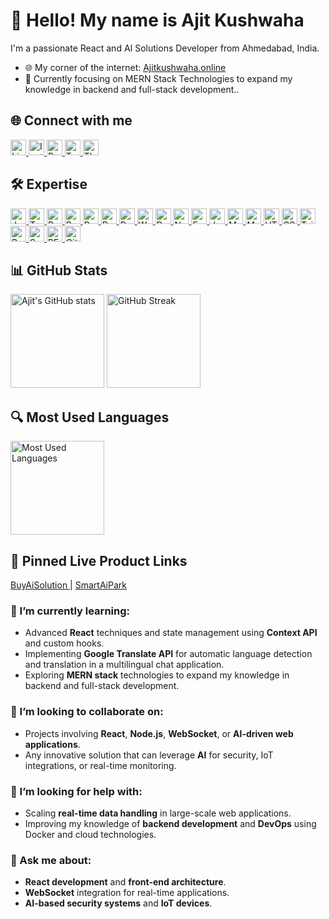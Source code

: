 <div align="left">
  <h1>👋 Hello! My name is Ajit Kushwaha</h1>
  <p>I'm a passionate React and AI Solutions Developer from Ahmedabad, India.</p>

  <ul align="left">
    <li>🌐 My corner of the internet: <a href="https://Ajitkushwaha.online">Ajitkushwaha.online</a></li>
    <li>🎯 Currently focusing on MERN Stack Technologies to expand my knowledge in backend and full-stack development..</li>
  </ul>
</div>

###

<h2 align="left">🌐 Connect with me</h2>

<div align="left">
  <a href="https://www.linkedin.com/in/ajju-kushwaha77/">
    <img src="https://img.shields.io/static/v1?message=LinkedIn&logo=linkedin&label=&color=0077B5&logoColor=white&labelColor=&style=for-the-badge" height="25" alt="LinkedIn" />
  </a>
  <a href="https://www.instagram.com/ajit.react/">
    <img src="https://img.shields.io/static/v1?message=Instagram&logo=instagram&label=&color=E4405F&logoColor=white&labelColor=&style=for-the-badge" height="25" alt="Instagram" />
  </a>
  <a href="https://Ajitkushwaha.online">
    <img src="https://img.shields.io/static/v1?message=Portfolio&logo=googlechrome&label=&color=4285F4&logoColor=white&labelColor=&style=for-the-badge" height="25" alt="Portfolio" />
  </a>
  <a href="https://x.com/AjitKus44029184">
    <img src="https://img.shields.io/static/v1?message=Twitter&logo=twitter&label=&color=1DA1F2&logoColor=white&labelColor=&style=for-the-badge" height="25" alt="Twitter" />
  </a>
  <a href="https://www.threads.net/@ajit.react">
    <img src="https://img.shields.io/static/v1?message=Threads&logo=threads&label=&color=000000&logoColor=white&labelColor=&style=for-the-badge" height="25" alt="Threads" />
  </a>
</div>

###

<h2 align="left">🛠️ Expertise</h2>

<div align="left">
  <a href="https://developer.mozilla.org/en-US/docs/Web/JavaScript" target="_blank">
    <img src="https://img.shields.io/badge/JavaScript-F7DF1E?style=for-the-badge&logo=javascript&logoColor=black" height="25" alt="JavaScript" />
  </a>
    <a href="https://www.typescriptlang.org/" target="_blank">
    <img src="https://img.shields.io/badge/TypeScript-3178C6?style=for-the-badge&logo=typescript&logoColor=white" height="25" alt="TypeScript" />
  </a>
  <a href="https://reactjs.org/" target="_blank">
    <img src="https://img.shields.io/badge/React-61DAFB?style=for-the-badge&logo=react&logoColor=black" height="25" alt="React" />
  </a>
   <a href="https://reactnative.dev/" target="_blank">
    <img src="https://img.shields.io/badge/React%20Native-61DAFB?style=for-the-badge&logo=react&logoColor=black" height="25" alt="React Native" />
  </a>
  <a href="https://reactrouter.com/" target="_blank">
    <img src="https://img.shields.io/badge/React_Router-CA4245?style=for-the-badge&logo=react-router&logoColor=white" height="25" alt="React Router" />
  </a>
  <a href="https://redux-toolkit.js.org/" target="_blank">
    <img src="https://img.shields.io/badge/Redux_Toolkit-764ABC?style=for-the-badge&logo=redux&logoColor=white" height="25" alt="Redux Toolkit" />
  </a>
  <a href="https://recoiljs.org/" target="_blank">
    <img src="https://img.shields.io/badge/Recoil-3578E5?style=for-the-badge&logo=recoil&logoColor=white" height="25" alt="Recoil" />
  </a>
  <a href="https://developer.mozilla.org/en-US/docs/Web/API/WebSockets_API" target="_blank">
    <img src="https://img.shields.io/badge/WebSocket-000000?style=for-the-badge&logo=websocket&logoColor=white" height="25" alt="WebSocket" />
  </a>
  <a href="https://www.docker.com/" target="_blank">
    <img src="https://img.shields.io/badge/Docker-2496ED?style=for-the-badge&logo=docker&logoColor=white" height="25" alt="Docker" />
  </a>
  <a href="https://nodejs.org/" target="_blank">
    <img src="https://img.shields.io/badge/Node.js-43853D?style=for-the-badge&logo=node.js&logoColor=white" height="25" alt="Node.js" />
  </a>
    <a href="https://expressjs.com/" target="_blank">
    <img src="https://img.shields.io/badge/Express.js-000000?style=for-the-badge&logo=express&logoColor=white" height="25" alt="Express.js" />
  </a>
  <a href="https://jwt.io/" target="_blank">
    <img src="https://img.shields.io/badge/JWT-000000?style=for-the-badge&logo=json-web-tokens&logoColor=white" height="25" alt="JWT" />
  </a>
  <a href="https://www.mysql.com/" target="_blank">
    <img src="https://img.shields.io/badge/MySQL-4479A1?style=for-the-badge&logo=mysql&logoColor=white" height="25" alt="MySQL" />
  </a>
   <a href="https://www.mongodb.com/" target="_blank">
    <img src="https://img.shields.io/badge/MongoDB-47A248?style=for-the-badge&logo=mongodb&logoColor=white" height="25" alt="MongoDB" />
  </a>
  <a href="https://developer.mozilla.org/en-US/docs/Web/HTML" target="_blank">
    <img src="https://img.shields.io/badge/HTML5-E34F26?style=for-the-badge&logo=html5&logoColor=white" height="25" alt="HTML5" />
  </a>
  <a href="https://developer.mozilla.org/en-US/docs/Web/CSS" target="_blank">
    <img src="https://img.shields.io/badge/CSS3-1572B6?style=for-the-badge&logo=css3&logoColor=white" height="25" alt="CSS3" />
  </a>
   <a href="https://tailwindcss.com/" target="_blank">
    <img src="https://img.shields.io/badge/Tailwind_CSS-38B2AC?style=for-the-badge&logo=tailwind-css&logoColor=white" height="25" alt="Tailwind CSS" />
  </a>
  <a href="https://getbootstrap.com/" target="_blank">
    <img src="https://img.shields.io/badge/Bootstrap-7952B3?style=for-the-badge&logo=bootstrap&logoColor=white" height="25" alt="Bootstrap" />
  </a>
  <a href="https://sass-lang.com/" target="_blank">
    <img src="https://img.shields.io/badge/Sass-CC6699?style=for-the-badge&logo=sass&logoColor=white" height="25" alt="Sass" />
  </a>
  <a href="https://restfulapi.net/" target="_blank">
    <img src="https://img.shields.io/badge/REST_API-02569B?style=for-the-badge&logo=rest&logoColor=white" height="25" alt="REST API" />
  </a>
  <a href="https://git-scm.com/" target="_blank">
    <img src="https://img.shields.io/badge/Git-F05032?style=for-the-badge&logo=git&logoColor=white" height="25" alt="Git" />
  </a>
  
 
</div>


###

<h2 align="left">📊 GitHub Stats</h2>

<div align="left">
  <img src="https://github-readme-stats.vercel.app/api?username=ajitkushawaha&show_icons=true&theme=radical" height="150" alt="Ajit's GitHub stats" />
  <img src="https://streak-stats.demolab.com?user=ajitkushawaha&theme=radical&hide_border=false" height="150" alt="GitHub Streak" />
</div>

###

<h2 align="left">🔍 Most Used Languages</h2>

<div align="left">
  <img src="https://github-readme-stats.vercel.app/api/top-langs/?username=ajitkushawaha&layout=compact&theme=radical" height="150" alt="Most Used Languages" />
</div>

###

<h2 align="left">📌 Pinned Live Product Links</h2>

<div align="left">
  <a href="https://buyaisolution.com">
    BuyAiSolution
  </a> |
  <a href="https://smartaipark.com">
    SmartAiPark
  </a>
</div>

###

### 🌱 I’m currently learning:
- Advanced **React** techniques and state management using **Context API** and custom hooks.
- Implementing **Google Translate API** for automatic language detection and translation in a multilingual chat application.
- Exploring **MERN stack** technologies to expand my knowledge in backend and full-stack development.

### 👯 I’m looking to collaborate on:
- Projects involving **React**, **Node.js**, **WebSocket**, or **AI-driven web applications**.
- Any innovative solution that can leverage **AI** for security, IoT integrations, or real-time monitoring.

### 🤔 I’m looking for help with:
- Scaling **real-time data handling** in large-scale web applications.
- Improving my knowledge of **backend development** and **DevOps** using Docker and cloud technologies.

### 💬 Ask me about:
- **React development** and **front-end architecture**.
- **WebSocket** integration for real-time applications.
- **AI-based security systems** and **IoT devices**.

